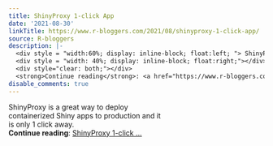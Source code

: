 ```yaml
---
title: ShinyProxy 1-click App
date: '2021-08-30'
linkTitle: https://www.r-bloggers.com/2021/08/shinyproxy-1-click-app/
source: R-bloggers
description: |-
  <div style = "width:60%; display: inline-block; float:left; "> ShinyProxy is a great way to deploy containerized Shiny apps to production and it is only 1 click away.</div>
  <div style = "width: 40%; display: inline-block; float:right;"></div>
  <div style="clear: both;"></div>
  <strong>Continue reading</strong>: <a href="https://www.r-bloggers.com/2021/08/shinyproxy-1-click-app/">ShinyProxy 1-click ...
disable_comments: true
---
```

<div style = "width:60%; display: inline-block; float:left; "> ShinyProxy is a great way to deploy containerized Shiny apps to production and it is only 1 click away.</div>
<div style = "width: 40%; display: inline-block; float:right;"></div>
<div style="clear: both;"></div>
<strong>Continue reading</strong>: <a href="https://www.r-bloggers.com/2021/08/shinyproxy-1-click-app/">ShinyProxy 1-click ...